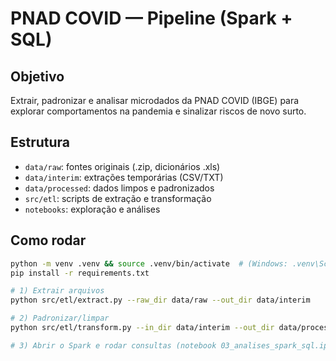 # PNAD COVID — Pipeline (Spark + SQL)

## Objetivo
Extrair, padronizar e analisar microdados da PNAD COVID (IBGE) para explorar
comportamentos na pandemia e sinalizar riscos de novo surto.

## Estrutura
- `data/raw`: fontes originais (.zip, dicionários .xls)
- `data/interim`: extrações temporárias (CSV/TXT)
- `data/processed`: dados limpos e padronizados
- `src/etl`: scripts de extração e transformação
- `notebooks`: exploração e análises

## Como rodar
```bash
python -m venv .venv && source .venv/bin/activate  # (Windows: .venv\Scripts\activate)
pip install -r requirements.txt

# 1) Extrair arquivos
python src/etl/extract.py --raw_dir data/raw --out_dir data/interim

# 2) Padronizar/limpar
python src/etl/transform.py --in_dir data/interim --out_dir data/processed

# 3) Abrir o Spark e rodar consultas (notebook 03_analises_spark_sql.ipynb)


